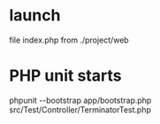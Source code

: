 launch  
========================
file index.php from  ./project/web


PHP unit starts
========================
phpunit --bootstrap app/bootstrap.php src/Test/Controller/TerminatorTest.php
